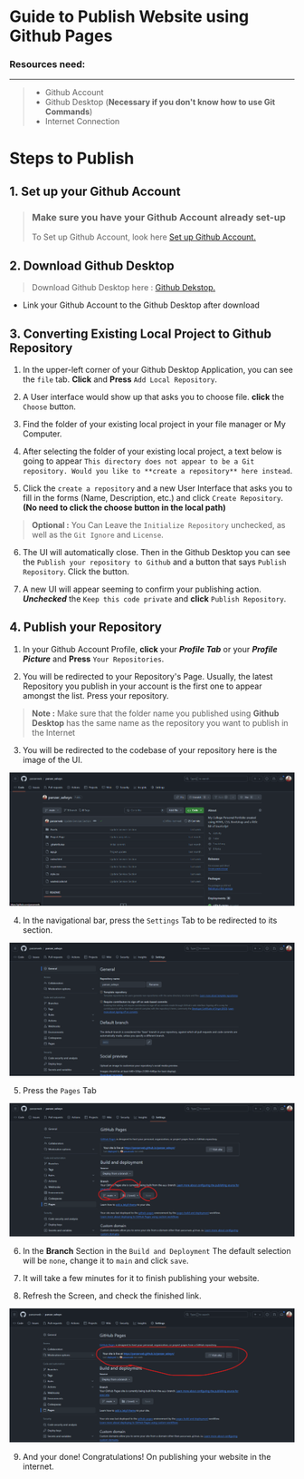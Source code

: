 # Guide to Publish Website using Github Pages

### **Resources need:** 

---
> - Github Account
> - Github Desktop (**Necessary if you don't know how to use Git Commands**)
> - Internet Connection

# **Steps to Publish**

## 1. Set up your Github Account

> ### **Make sure you have your Github Account already set-up**
>  To Set up Github Account, look here [Set up Github Account.](https://docs.github.com/en/get-started/onboarding/getting-started-with-your-github-account)


## 2. Download Github Desktop

> Download Github Desktop here : [Github Dekstop.](https://desktop.github.com/download/)

- Link your Github Account to the Github Desktop after download


## 3. Converting Existing Local Project to Github Repository

1. In the upper-left corner of your Github Desktop Application, you can see the `file` tab. **Click** and **Press** `Add Local Repository`.

2. A User interface would show up that asks you to choose file. **click** the `Choose` button.

3. Find the folder of your existing local project in your file manager or My Computer.

4. After selecting the folder of your existing local project, a text below is going to appear `This directory does not appear to be a Git repository. Would you like to **create a repository** here instead`.

5. Click the `create a repository` and a new User Interface that asks you to fill in the forms (Name, Description, etc.) and click `Create Repository`.
**(No need to click the choose button in the local path)**

> **Optional :** You Can Leave the `Initialize Repository` unchecked, as well as the `Git Ignore` and `License`.

6. The UI will automatically close. Then in the Github Desktop you can see the `Publish your repository to Github` and a button that says `Publish Repository`. Click the button.

7. A new UI will appear seeming to confirm your publishing action. ***Unchecked*** the `Keep this code private` and **click** `Publish Repository`.

## 4. Publish your Repository

1. In your Github Account Profile, **click** your ***Profile Tab*** or your ***Profile Picture*** and **Press** `Your Repositories`.

2. You will be redirected to your Repository's Page. Usually, the latest Repository you publish in your account is the first one to appear amongst the list. Press your repository.

> **Note :** Make sure that the folder name you published using **Github Desktop** has the same name as the repository you want to publish in the Internet

3. You will be redirected to the codebase of your repository here is the image of the UI.

![Github](./Assets/img/Github%20Guide.png)

4. In the navigational bar, press the `Settings` Tab to be redirected to its section.

![Github](./Assets/img/Github%20Guide2.png)

5. Press the `Pages` Tab

![Github](./Assets/img/Github%20Guide3.png)

6. In the **Branch** Section in the `Build and Deployment` The default selection will be `none`, change it to `main` and click `save`. 

7. It will take a few minutes for it to finish publishing your website.

8. Refresh the Screen, and check the finished link.

![Github](./Assets/img/Github%20Guide4.png)

9. And your done! Congratulations! On publishing your website in the internet.